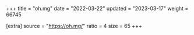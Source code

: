 +++
title = "oh.mg"
date = "2022-03-22"
updated = "2023-03-17"
weight = 66745

[extra]
source = "https://oh.mg/"
ratio = 4
size = 65
+++

